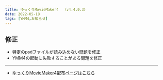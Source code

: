 ```yaml
---
title: ゆっくりMovieMaker4  （v4.4.0.3）
date: 2022-05-18
tags: [YMM4,お知らせ]
---
```

## 修正
- 特定のpsdファイルが読み込めない問題を修正
- YMM4の起動に失敗することがある問題を修正

---

- [ゆっくりMovieMaker4配布ページはこちら](../index.md)